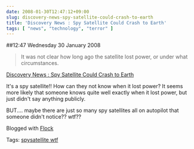 ```yaml
---
date: 2008-01-30T12:47:12+09:00
slug: discovery-news-spy-satellite-could-crash-to-earth
title: 'Discovery News : Spy Satellite Could Crash to Earth'
tags: [ "news", "technology", "terror" ]
---
```


##12:47 Wednesday 30 January 2008

> It was not clear how long ago the satellite lost power, or under what circumstances.

[Discovery News : Spy Satellite Could Crash to Earth](http://dsc.discovery.com/news/2008/01/28/spy-satellite-earth.html)


It's a spy satellite!! How can they not know when it lost power? It seems more likely that someone knows quite well exactly when it lost power, but just didn't say anything publicly.

BUT.... maybe there are just so many spy satellites all on autopilot that someone didn't notice?? wtf??

Blogged with [Flock](http://www.flock.com/blogged-with-flock)

Tags: [spysatellite wtf](http://technorati.com/tag/spysatellite%20wtf)
